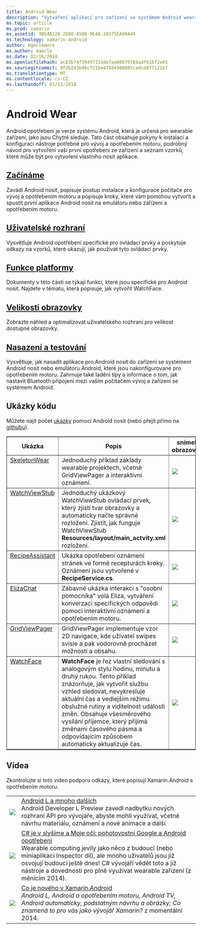 ```yaml
---
title: Android Wear
description: "Vytváření aplikací pro zařízení se systémem Android wearable."
ms.topic: article
ms.prod: xamarin
ms.assetid: 3BE4A128-2D88-4500-9E48-20375EA99A49
ms.technology: xamarin-android
author: mgmclemore
ms.author: mamcle
ms.date: 02/16/2018
ms.openlocfilehash: ac83b74f39497333de7aa80079784adf61bf2e65
ms.sourcegitcommit: 0fdb243b46cf21be47584900805cadcd077121bf
ms.translationtype: MT
ms.contentlocale: cs-CZ
ms.lasthandoff: 03/12/2018
---
```

# <a name="android-wear"></a>Android Wear

Android opotřebení je verze systému Android, která je určená pro wearable zařízení, jako jsou Chytré sleduje. Tato část obsahuje pokyny k instalaci a konfiguraci nástroje potřebné pro vývoj a opotřebením motoru, podrobný návod pro vytvoření vaší první opotřebení ze zařízení a seznam vzorků, které může být pro vytvoření vlastního nosit aplikace.

##  <a name="getting-startedandroidwearget-startedindexmd"></a>[Začínáme](~/android/wear/get-started/index.md)

Zavádí Android nosit, popisuje postup instalace a konfigurace počítače pro vývoj a opotřebením motoru a popisuje kroky, které vám pomohou vytvořit a spustit první aplikace Android nosit na emulátoru nebo zařízení a opotřebením motoru.

##  <a name="user-interfaceandroidwearuser-interfaceindexmd"></a>[Uživatelské rozhraní](~/android/wear/user-interface/index.md)

Vysvětluje Android opotřebení specifické pro ovládací prvky a poskytuje odkazy na vzorků, které ukazují, jak používat tyto ovládací prvky.

##  <a name="platform-featuresandroidwearplatformindexmd"></a>[Funkce platformy](~/android/wear/platform/index.md)

Dokumenty v této části se týkají funkcí, které jsou specifické pro Android nosit. Najdete v tématu, která popisuje, jak vytvořit WatchFace.

##  <a name="screen-sizesandroidwearscreen-sizesmd"></a>[Velikosti obrazovky](~/android/wear/screen-sizes.md)

Zobrazte náhled a optimalizovat uživatelského rozhraní pro velikost dostupné obrazovky.

##  <a name="deployment--testingandroidweardeploy-testindexmd"></a>[Nasazení a testování](~/android/wear/deploy-test/index.md)

Vysvětluje, jak nasadit aplikace pro Android nosit do zařízení se systémem Android nosit nebo emulátoru Android, které jsou nakonfigurované pro opotřebením motoru. Zahrnuje také ladění tipy a informace o tom, jak nastavit Bluetooth připojení mezi vaším počítačem vývoj a zařízení se systémem Android.



## <a name="samples"></a>Ukázky kódu

Můžete najít počet [ukázky](https://developer.xamarin.com/samples/android/Android%20Wear/) pomocí Android nosit (nebo přejít přímo na [githubu](https://github.com/xamarin/monodroid-samples/tree/master/wear)). 

<table align="center" border="1" cellpadding="1" cellspacing="1">
  <thead>
      <th>
          <strong>Ukázka</strong>
      </th>
      <th>
          <strong>Popis</strong>
      </th>
      <th>
          <strong>snímek obrazovky</strong>
      </th>
  </thead>
  <tbody>
  <tr>
      <td valign="top">
          <a href="https://developer.xamarin.com/samples/SkeletonWear/">SkeletonWear</a>
      </td>
      <td valign="top">
Jednoduchý příklad základy wearable projektech, včetně GridViewPager a interaktivní oznámení.
      </td>
      <td>
          <img src="Images/skeleton.png" class="tableimg">
      </td>
  </tr>
  <tr>
      <td valign="top">
          <a href="https://developer.xamarin.com/samples/WatchViewStub/">WatchViewStub</a>
      </td>
      <td valign="top">
Jednoduchý ukázkový WatchViewStub ovládací prvek, který zjistí tvar obrazovky a automaticky načte správné rozložení.
Zjistit, jak funguje WatchViewStub <b>Resources/layout/main_actvity.xml</b> rozložení.
      </td>
      <td>
          <img src="Images/watchview.png" class="tableimg">
      </td>
  </tr>
  <tr>
      <td valign="top">
          <a href="https://developer.xamarin.com/samples/RecipeAssistant/">RecipeAssistant</a>
      </td>
      <td valign="top">
Ukázka opotřebení oznámení stránek ve formě recepturách kroky. Oznámení jsou vytvořené v <b>RecipeService.cs</b>.
      </td>
      <td>
          <img src="Images/recipeassist.png" class="tableimg">
      </td>
  </tr>
  <tr>
      <td valign="top">
          <a href="https://developer.xamarin.com/samples/ElizaChat/">ElizaChat</a>
      </td>
      <td valign="top">
Zábavné ukázka interakci s "osobní pomocníka" volá Eliza, vytváření konverzaci specifických odpovědi pomocí interaktivní oznámení a opotřebením motoru.
      </td>
      <td>
          <img src="Images/eliza.png" class="tableimg">
      </td>
  </tr>
  <tr>
      <td valign="top">
          <a href="https://developer.xamarin.com/samples/GridViewPager/">GridViewPager</a>
      </td>
      <td valign="top">
GridViewPager implementuje vzor 2D navigace, kde uživatel swipes svisle a pak vodorovně procházet možnosti a obsahu.
      </td>
      <td>
          <img src="Images/gridviewpager.png" class="tableimg">
      </td>
  </tr>
  <tr>
      <td valign="top">
          <a href="https://developer.xamarin.com/samples/monodroid/wear/WatchFace">WatchFace</a>
      </td>
      <td valign="top">
          <b>WatchFace</b> je řez vlastní sledování s analogovým stylu hodinu, minutu a druhý rukou. Tento příklad znázorňuje, jak vytvořit službu vzhled sledovat, nevykresluje aktuální čas a vedlejším režimu obslužné rutiny a viditelnost události změn. Obsahuje všesměrového vysílání příjemce, který přijímá změnami časového pásma a odpovídajícím způsobem automaticky aktualizuje čas.
      </td>
      <td>
          <img src="Images/watchface.png" class="tableimg">
      </td>
  </tr>
  </tbody>
</table>

##  <a name="videos"></a>Videa

Zkontrolujte si toto video podporu odkazy, které popisují Xamarin.Android s opotřebením motoru.

<table align="center" border="0" cellpadding="1" cellspacing="1">
    <tr>
        <td>
        <a href="http://blog.xamarin.com/webinar-recording-android-l-and-so-much-more/"><img src="Images/video-android-l.png" border="0" /></td>
        <td><a href="http://blog.xamarin.com/webinar-recording-android-l-and-so-much-more/">Android L a mnoho dalších</a>
        <br />
Android Developer L Preview zavedl nadbytku nových rozhraní API pro vývojáře, abyste mohli využívat, včetně návrhu materiálu, oznámení a nové animace a další.</td>
    </tr>
    <tr>
        <td>
        <a href="https://www.youtube.com/watch?v=80H8tXByZQc"><img src="Images/video-eyes-ears.png" border="0" /></td>
        <td><a href="https://www.youtube.com/watch?v=80H8tXByZQc">C# je v slyšíme a Moje očí: pohotovostní Google a Android opotřebení</a>
        <br />
Wearable computing jevily jako něco z budoucí (nebo miniaplikaci Inspector díl), ale mnoho uživatelů jsou již osvojují budoucí ještě dnes! C# vývojáři vědět toto a již nástroje a dovednosti pro plně využívat wearable zařízení (z měnícím 2014).</td>
    </tr>
    <tr>
        <td>
        <a href="https://www.youtube.com/watch?v=Gpqc2XZIQfU"><img src="Images/video-whats-new.png" border="0" /></td>
        <td><a href="https://www.youtube.com/watch?v=Gpqc2XZIQfU">Co je nového v Xamarin.Android</a>
        <br />
        <i>Android L, Android a opotřebením motoru, Android TV, Android automaticky, podstatným návrhu a obrázky; Co znamená to pro vás jako vývojář Xamarin? </i> z momentální 2014.</td>
    </tr>
</table>


<!--

March 18
http://blog.xamarin.com/android-wear/

August 14
http://blog.xamarin.com/android-l-developer-preview-android-wear-support/

August 27
http://blog.xamarin.com/tips-for-your-first-android-wear-app/

Watch Face
https://github.com/Redth/Xamarin.Wear.WatchFace
-->
